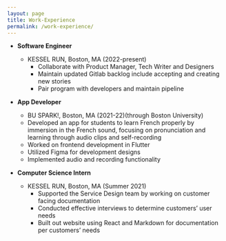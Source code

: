 ```yaml
---
layout: page
title: Work-Experience
permalink: /work-experience/
---
```


* **Software Engineer**
  * KESSEL RUN, Boston, MA (2022-present)
    * Collaborate with Product Manager, Tech
    Writer and Designers
    * Maintain updated Gitlab backlog include accepting
    and creating new stories
    * Pair program with developers and maintain
    pipeline


* **App Developer**
  * BU SPARK!, Boston, MA (2021-22)(through Boston
  University)
  * Developed an app for students to learn French
  properly by immersion in the French sound,
  focusing on pronunciation and learning through
  audio clips and self-recording
  * Worked on frontend development in Flutter
  * Utilized Figma for development designs
  * Implemented audio and recording functionality  
  

* **Computer Science Intern**
  * KESSEL RUN, Boston, MA (Summer 2021)
      * Supported the Service Design team by working on
      customer facing documentation
      * Conducted effective interviews to determine
      customers’ user needs
      * Built out website using React and Markdown for
      documentation per customers’ needs  
